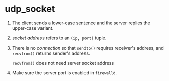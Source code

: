 # udp_socket

1. The client sends a lower-case sentence and the server replies the upper-case variant.
2. _socket address_ refers to an `(ip, port)` tuple.
3. There is no _connection_ so that `sendto()` requires receiver's address, and `recvfrom()` returns sender's address.

   `recvfrom()` does not need server socket address
3. Make sure the server port is enabled in `firewalld`.
